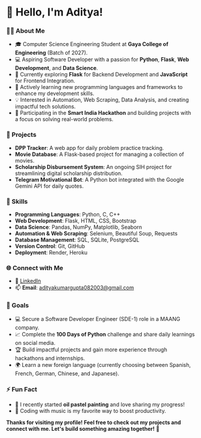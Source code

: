 # 👋 Hello, I'm Aditya! 

### 👨‍💻 About Me
- 🎓 Computer Science Engineering Student at **Gaya College of Engineering** (Batch of 2027).
- 💻 Aspiring Software Developer with a passion for **Python**, **Flask**, **Web Development**, and **Data Science**.
- 🔭 Currently exploring **Flask** for Backend Development and **JavaScript** for Frontend Integration.
- 🌱 Actively learning new programming languages and frameworks to enhance my development skills.
- 💡 Interested in Automation, Web Scraping, Data Analysis, and creating impactful tech solutions.
- 💼 Participating in the **Smart India Hackathon** and building projects with a focus on solving real-world problems.

### 💼 Projects
- **DPP Tracker**: A web app for daily problem practice tracking.
- **Movie Database**: A Flask-based project for managing a collection of movies.
- **Scholarship Disbursement System**: An ongoing SIH project for streamlining digital scholarship distribution.
- **Telegram Motivational Bot**: A Python bot integrated with the Google Gemini API for daily quotes.

### 🚀 Skills
- **Programming Languages**: Python, C, C++
- **Web Development**: Flask, HTML, CSS, Bootstrap
- **Data Science**: Pandas, NumPy, Matplotlib, Seaborn
- **Automation & Web Scraping**: Selenium, Beautiful Soup, Requests
- **Database Management**: SQL, SQLite, PostgreSQL
- **Version Control**: Git, GitHub
- **Deployment**: Render, Heroku

### 🌐 Connect with Me
<!--- 
🌎 [Portfolio Website](https://alphabytebridgers.com)
--->
- 💬 [LinkedIn](https://www.linkedin.com/in/aditya-kr86)
- 📫 **Email**: adityakumargupta082003@gmail.com

### 🎯 Goals
- 💻 Secure a Software Developer Engineer (SDE-1) role in a MAANG company.
- 📈 Complete the **100 Days of Python** challenge and share daily learnings on social media.
- 🏆 Build impactful projects and gain more experience through hackathons and internships.
- 🌍 Learn a new foreign language (currently choosing between Spanish, French, German, Chinese, and Japanese).

### ⚡ Fun Fact
- 🎨 I recently started **oil pastel painting** and love sharing my progress!
- 🎵 Coding with music is my favorite way to boost productivity.

**Thanks for visiting my profile! Feel free to check out my projects and connect with me. Let's build something amazing together!** 🚀


<!---
aditya-kr86/aditya-kr86 is a ✨ special ✨ repository because its `README.md` (this file) appears on your GitHub profile.
You can click the Preview link to take a look at your changes.
--->
